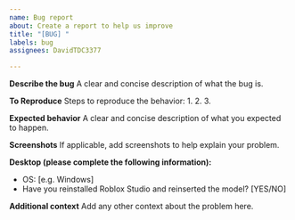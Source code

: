 ```yaml
---
name: Bug report
about: Create a report to help us improve
title: "[BUG] "
labels: bug
assignees: DavidTDC3377

---
```


**Describe the bug**
A clear and concise description of what the bug is.

**To Reproduce**
Steps to reproduce the behavior:
1.
2.
3.

**Expected behavior**
A clear and concise description of what you expected to happen.

**Screenshots**
If applicable, add screenshots to help explain your problem.

**Desktop (please complete the following information):**
 - OS: [e.g. Windows]
 - Have you reinstalled Roblox Studio and reinserted the model? [YES/NO]



**Additional context**
Add any other context about the problem here.
